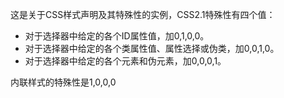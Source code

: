 这是关于CSS样式声明及其特殊性的实例，CSS2.1特殊性有四个值：
* 对于选择器中给定的各个ID属性值，加0,1,0,0。
* 对于选择器中给定的各个类属性值、属性选择或伪类，加0,0,1,0。
* 对于选择器中给定的各个元素和伪元素，加0,0,0,1。

内联样式的特殊性是1,0,0,0